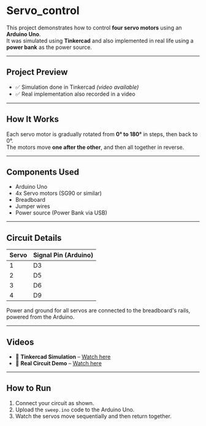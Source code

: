 # Servo_control

This project demonstrates how to control **four servo motors** using an **Arduino Uno**.  
It was simulated using **Tinkercad** and also implemented in real life using a **power bank** as the power source.

---

## Project Preview

- ✅ Simulation done in Tinkercad *(video available)*  
- ✅ Real implementation also recorded in a video

---

## How It Works

Each servo motor is gradually rotated from **0° to 180°** in steps, then back to 0°.  
The motors move **one after the other**, and then all together in reverse.

---

## Components Used

- Arduino Uno  
- 4x Servo motors (SG90 or similar)  
- Breadboard  
- Jumper wires  
- Power source (Power Bank via USB)  

---

## Circuit Details

| Servo | Signal Pin (Arduino) |
|-------|----------------------|
| 1     | D3                   |
| 2     | D5                   |
| 3     | D6                   |
| 4     | D9                   |

 Power and ground for all servos are connected to the breadboard's rails, powered from the Arduino.

---

## Videos

- 🎥 **Tinkercad Simulation** – [Watch here](https://github.com/Raghad-ALSalmi/Servo_control/blob/main/Task%20servo.mp4)  
- 🎥 **Real Circuit Demo** – [Watch here](https://github.com/Raghad-ALSalmi/Servo_control/blob/main/Task%20servo1.MOV)

---

## How to Run

1. Connect your circuit as shown.  
2. Upload the `sweep.ino` code to the Arduino Uno.  
3. Watch the servos move sequentially and then return together.
